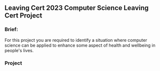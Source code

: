 ## Leaving Cert 2023 Computer Science Leaving Cert Project

### Brief:
For this project you are required to identify a situation where computer science can be applied to enhance some aspect of health and wellbeing in people's lives.

### Project